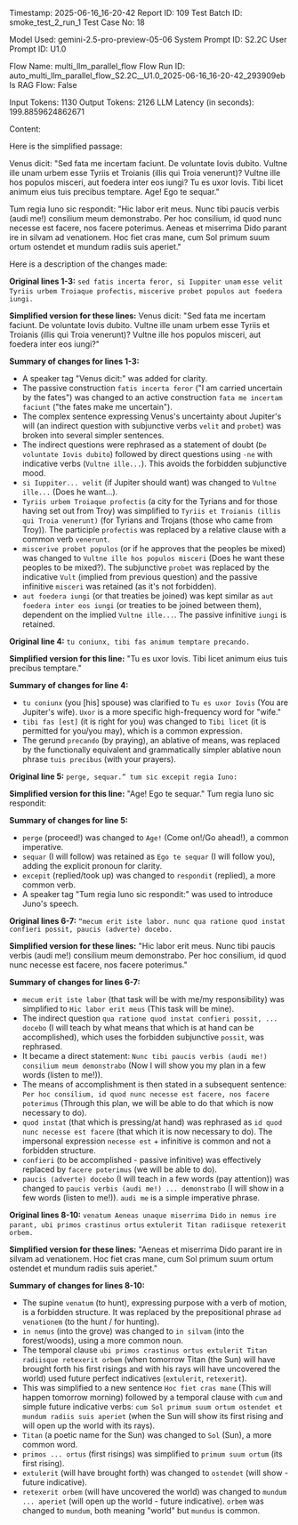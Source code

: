 Timestamp: 2025-06-16_16-20-42
Report ID: 109
Test Batch ID: smoke_test_2_run_1
Test Case No: 18

Model Used: gemini-2.5-pro-preview-05-06
System Prompt ID: S2.2C
User Prompt ID: U1.0

Flow Name: multi_llm_parallel_flow
Flow Run ID: auto_multi_llm_parallel_flow_S2.2C__U1.0_2025-06-16_16-20-42_293909eb
Is RAG Flow: False

Input Tokens: 1130
Output Tokens: 2126
LLM Latency (in seconds): 199.8859624862671

Content:

Here is the simplified passage:

Venus dicit: "Sed fata me incertam faciunt. De voluntate Iovis dubito. Vultne ille unam urbem esse Tyriis et Troianis (illis qui Troia venerunt)? Vultne ille hos populos misceri, aut foedera inter eos iungi? Tu es uxor Iovis. Tibi licet animum eius tuis precibus temptare. Age! Ego te sequar."

Tum regia Iuno sic respondit: "Hic labor erit meus. Nunc tibi paucis verbis (audi me!) consilium meum demonstrabo. Per hoc consilium, id quod nunc necesse est facere, nos facere poterimus. Aeneas et miserrima Dido parant ire in silvam ad venationem. Hoc fiet cras mane, cum Sol primum suum ortum ostendet et mundum radiis suis aperiet."

Here is a description of the changes made:

**Original lines 1-3:**
`sed fatis incerta feror, si Iuppiter unam`
`esse velit Tyriis urbem Troiaque profectis,`
`miscerive probet populos aut foedera iungi.`

**Simplified version for these lines:**
Venus dicit: "Sed fata me incertam faciunt. De voluntate Iovis dubito. Vultne ille unam urbem esse Tyriis et Troianis (illis qui Troia venerunt)? Vultne ille hos populos misceri, aut foedera inter eos iungi?"

**Summary of changes for lines 1-3:**
*   A speaker tag "Venus dicit:" was added for clarity.
*   The passive construction `fatis incerta feror` ("I am carried uncertain by the fates") was changed to an active construction `fata me incertam faciunt` ("the fates make me uncertain").
*   The complex sentence expressing Venus's uncertainty about Jupiter's will (an indirect question with subjunctive verbs `velit` and `probet`) was broken into several simpler sentences.
*   The indirect questions were rephrased as a statement of doubt (`De voluntate Iovis dubito`) followed by direct questions using `-ne` with indicative verbs (`Vultne ille...`). This avoids the forbidden subjunctive mood.
*   `si Iuppiter... velit` (if Jupiter should want) was changed to `Vultne ille...` (Does he want...).
*   `Tyriis urbem Troiaque profectis` (a city for the Tyrians and for those having set out from Troy) was simplified to `Tyriis et Troianis (illis qui Troia venerunt)` (for Tyrians and Trojans (those who came from Troy)). The participle `profectis` was replaced by a relative clause with a common verb `venerunt`.
*   `miscerive probet populos` (or if he approves that the peoples be mixed) was changed to `Vultne ille hos populos misceri` (Does he want these peoples to be mixed?). The subjunctive `probet` was replaced by the indicative `Vult` (implied from previous question) and the passive infinitive `misceri` was retained (as it's not forbidden).
*   `aut foedera iungi` (or that treaties be joined) was kept similar as `aut foedera inter eos iungi` (or treaties to be joined between them), dependent on the implied `Vultne ille...`. The passive infinitive `iungi` is retained.

**Original line 4:**
`tu coniunx, tibi fas animum temptare precando.`

**Simplified version for this line:**
"Tu es uxor Iovis. Tibi licet animum eius tuis precibus temptare."

**Summary of changes for line 4:**
*   `tu coniunx` (you [his] spouse) was clarified to `Tu es uxor Iovis` (You are Jupiter's wife). `Uxor` is a more specific high-frequency word for "wife."
*   `tibi fas [est]` (it is right for you) was changed to `Tibi licet` (it is permitted for you/you may), which is a common expression.
*   The gerund `precando` (by praying), an ablative of means, was replaced by the functionally equivalent and grammatically simpler ablative noun phrase `tuis precibus` (with your prayers).

**Original line 5:**
`perge, sequar.” tum sic excepit regia Iuno:`

**Simplified version for this line:**
"Age! Ego te sequar." Tum regia Iuno sic respondit:

**Summary of changes for line 5:**
*   `perge` (proceed!) was changed to `Age!` (Come on!/Go ahead!), a common imperative.
*   `sequar` (I will follow) was retained as `Ego te sequar` (I will follow you), adding the explicit pronoun for clarity.
*   `excepit` (replied/took up) was changed to `respondit` (replied), a more common verb.
*   A speaker tag "Tum regia Iuno sic respondit:" was used to introduce Juno's speech.

**Original lines 6-7:**
`“mecum erit iste labor. nunc qua ratione quod instat`
`confieri possit, paucis (adverte) docebo.`

**Simplified version for these lines:**
"Hic labor erit meus. Nunc tibi paucis verbis (audi me!) consilium meum demonstrabo. Per hoc consilium, id quod nunc necesse est facere, nos facere poterimus."

**Summary of changes for lines 6-7:**
*   `mecum erit iste labor` (that task will be with me/my responsibility) was simplified to `Hic labor erit meus` (This task will be mine).
*   The indirect question `qua ratione quod instat confieri possit, ... docebo` (I will teach by what means that which is at hand can be accomplished), which uses the forbidden subjunctive `possit`, was rephrased.
*   It became a direct statement: `Nunc tibi paucis verbis (audi me!) consilium meum demonstrabo` (Now I will show you my plan in a few words (listen to me!)).
*   The means of accomplishment is then stated in a subsequent sentence: `Per hoc consilium, id quod nunc necesse est facere, nos facere poterimus` (Through this plan, we will be able to do that which is now necessary to do).
*   `quod instat` (that which is pressing/at hand) was rephrased as `id quod nunc necesse est facere` (that which it is now necessary to do). The impersonal expression `necesse est` + infinitive is common and not a forbidden structure.
*   `confieri` (to be accomplished - passive infinitive) was effectively replaced by `facere poterimus` (we will be able to do).
*   `paucis (adverte) docebo` (I will teach in a few words (pay attention)) was changed to `paucis verbis (audi me!) ... demonstrabo` (I will show in a few words (listen to me!)). `audi me` is a simple imperative phrase.

**Original lines 8-10:**
`venatum Aeneas unaque miserrima Dido`
`in nemus ire parant, ubi primos crastinus ortus`
`extulerit Titan radiisque retexerit orbem.`

**Simplified version for these lines:**
"Aeneas et miserrima Dido parant ire in silvam ad venationem. Hoc fiet cras mane, cum Sol primum suum ortum ostendet et mundum radiis suis aperiet."

**Summary of changes for lines 8-10:**
*   The supine `venatum` (to hunt), expressing purpose with a verb of motion, is a forbidden structure. It was replaced by the prepositional phrase `ad venationem` (to the hunt / for hunting).
*   `in nemus` (into the grove) was changed to `in silvam` (into the forest/woods), using a more common noun.
*   The temporal clause `ubi primos crastinus ortus extulerit Titan radiisque retexerit orbem` (when tomorrow Titan (the Sun) will have brought forth his first risings and with his rays will have uncovered the world) used future perfect indicatives (`extulerit`, `retexerit`).
*   This was simplified to a new sentence `Hoc fiet cras mane` (This will happen tomorrow morning) followed by a temporal clause with `cum` and simple future indicative verbs: `cum Sol primum suum ortum ostendet et mundum radiis suis aperiet` (when the Sun will show its first rising and will open up the world with its rays).
*   `Titan` (a poetic name for the Sun) was changed to `Sol` (Sun), a more common word.
*   `primos ... ortus` (first risings) was simplified to `primum suum ortum` (its first rising).
*   `extulerit` (will have brought forth) was changed to `ostendet` (will show - future indicative).
*   `retexerit orbem` (will have uncovered the world) was changed to `mundum ... aperiet` (will open up the world - future indicative). `orbem` was changed to `mundum`, both meaning "world" but `mundus` is common.
